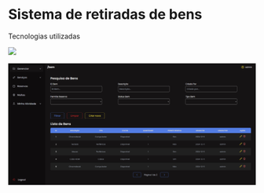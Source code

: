# Sistema de retiradas de bens

Tecnologias utilizadas
<div>
   <img src="https://skillicons.dev/icons?i=tailwind,react,python,django,git&perline=20" />
</div>


![Página inicial](screenshots/sistemarecurso.png)
